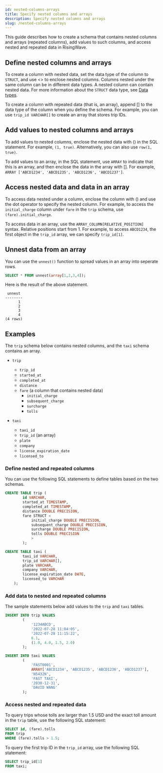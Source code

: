 ```yaml
---
id: nested-columns-arrays
title: Specify nested columns and arrays
description: Specify nested columns and arrays
slug: /nested-columns-arrays
---
```

This guide describes how to create a schema that contains nested columns and arrays (repeated columns), add values to such columns, and access nested and repeated data in RisingWave.

## Define nested columns and arrays

To create a column with nested data, set the data type of the column to `STRUCT`, and use &lt;&gt; to enclose nested columns. Columns nested under the same column can be in different data types. A nested column can contain nested data. For more information about the `STRUCT` data type, see [Data types](../sql/sql-data-types.md).


To create a column with repeated data (that is, an array), append \[\] to the data type of the column when you define the schema. For example, you can use `trip_id VARCHAR[]` to create an array that stores trip IDs.


## Add values to nested columns and arrays

To add values to nested columns, enclose the nested data with () in the SQL statement. For example, `(1, true)`. Alternatively, you can also use `row(1, true)`. 

To add values to an array, in the SQL statement, use `ARRAY` to indicate that this is an array, and then enclose the data in the array with \[\]. For example, `ARRAY ['ABCD1234', 'ABCD1235', 'ABCD1236', 'ABCD1237']`.


## Access nested data and data in an array

To access data nested under a column, enclose the column with () and use the dot operator to specify the nested column. For example, to access the `initial_charge` column under `fare` in the `trip` schema, use `(fare).initial_charge`.

To access data in an array, use the `ARRAY_COLUMN[RELATIVE_POSITION]` syntax. Relative positions start from 1. For example, to access `ABCD1234`, the first object in the `trip_id` array, we can specify `trip_id[1]`.

## Unnest data from an array

You can use the `unnest()` function to spread values in an array into seperate rows.

```sql
SELECT * FROM unnest(array[1,2,3,4]);
```
Here is the result of the above statement.
```
 unnest 
--------
      1
      2
      3
      4
(4 rows)
```

## Examples

The `trip` schema below contains nested columns, and the `taxi` schema contains an array.

- `trip`
    - `trip_id`
    - `started_at`
    - `completed_at`
    - `distance`
    - `fare` (a column that contains nested data)
        - `initial_charge`
        - `subsequent_charge`
        - `surcharge`
        - `tolls`


- `taxi`
    - `taxi_id`
    - `trip_id` (an array)
    - `plate`
    - `company`
    - `license_expiration_date`
    - `licensed_to`

### Define nested and repeated columns

You can use the following SQL statements to define tables based on the two schemas.

```sql
CREATE TABLE trip (
        id VARCHAR,
        started_at TIMESTAMP,
        completed_at TIMESTAMP,
        distance DOUBLE PRECISION,
        fare STRUCT <
            initial_charge DOUBLE PRECISION,
            subsequent_charge DOUBLE PRECISION,
            surcharge DOUBLE PRECISION,
            tolls DOUBLE PRECISION 
            > 
        );
```

```sql
CREATE TABLE taxi (
        taxi_id VARCHAR,
        trip_id VARCHAR[],
        plate VARCHAR,
        company VARCHAR,
        license_expiration_date DATE,
        licensed_to VARCHAR
    );
```

### Add data to nested and repeated columns

The sample statements below add values to the `trip` and `taxi` tables.

```sql
INSERT INTO trip VALUES 
        (
            '1234ABCD', 
            '2022-07-28 11:04:05', 
            '2022-07-28 11:15:22', 
            6.1, 
            (1.0, 4.0, 1.5, 2.0)
        );
```

```sql
INSERT INTO taxi VALUES
        (
            'FAST0001',
            ARRAY['ABCD1234', 'ABCD1235', 'ABCD1236', 'ABCD1237'],
            'N5432N', 
            'FAST TAXI', 
            '2030-12-31', 
            'DAVID WANG'
        );
```

### Access nested and repeated data

To query trips whose tolls are larger than 1.5 USD and the exact toll amount in the `trip` table, use the following SQL statement:

```sql
SELECT id, (fare).tolls 
FROM trip
WHERE (fare).tolls > 1.5; 
```

To query the first trip ID in the `trip_id` array, use the following SQL statement:

```sql
SELECT trip_id[1] 
FROM taxi;
```

